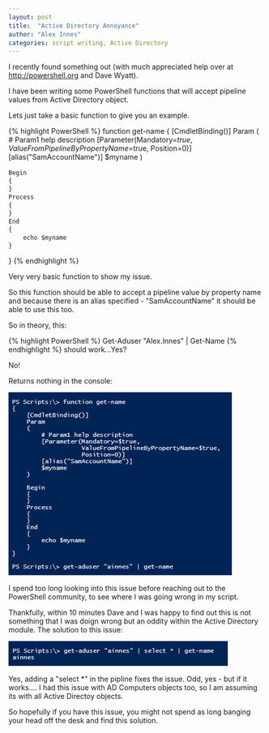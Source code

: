 ```yaml
---
layout: post
title:  "Active Directory Annoyance"
author: "Alex Innes"
categories: script writing, Active Directory
---
```

I recently found something out (with much appreciated help over at http://powershell.org and Dave Wyatt).

I have been writing some PowerShell functions that will accept pipeline values from Active Directory object.
<!--more-->
Lets just take a basic function to give you an example.

{% highlight PowerShell %}
function get-name
{
    [CmdletBinding()]
    Param
    (
        # Param1 help description
        [Parameter(Mandatory=$true,
                   ValueFromPipelineByPropertyName=$true,
                   Position=0)]
        [alias("SamAccountName")]
        $myname
    )

    Begin
    {
    }
    Process
    {
    }
    End
    {
        echo $myname
    }
}
{% endhighlight %}

Very very basic function to show my issue.

So this function should be able to accept a pipeline value by property name and because there is an alias specified - "SamAccountName" it should be able to use this too.

So in theory, this:

{% highlight PowerShell %}
Get-Aduser "Alex.Innes" | Get-Name
{% endhighlight %}
should work...Yes?

No!

Returns nothing in the console:

![Output 1](/Images/Active_Directory_Annoyance/Output1.PNG)

I spend too long looking into this issue before reaching out to the PowerShell community, to see where I was going wrong in my script.

Thankfully, within 10 minutes Dave and I was happy to find out this is not something that I was doign wrong but an oddity within the Active Directory module.
The solution to this issue:

![Output 2](/Images/Active_Directory_Annoyance/Output2.PNG)

Yes, adding a "select *" in the pipline fixes the issue. Odd, yes - but if it works....
I had this issue with AD Computers objects too, so I am assuming its with all Active Directoy objects.

So hopefully if you have this issue, you might not spend as long banging your head off the desk and find this solution.





